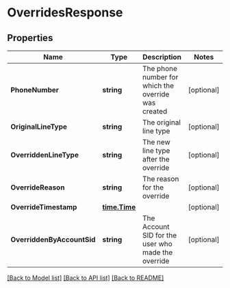 # OverridesResponse

## Properties

Name | Type | Description | Notes
------------ | ------------- | ------------- | -------------
**PhoneNumber** | **string** | The phone number for which the override was created |[optional] 
**OriginalLineType** | **string** | The original line type |[optional] 
**OverriddenLineType** | **string** | The new line type after the override |[optional] 
**OverrideReason** | **string** | The reason for the override |[optional] 
**OverrideTimestamp** | [**time.Time**](time.Time.md) |  |[optional] 
**OverriddenByAccountSid** | **string** | The Account SID for the user who made the override |[optional] 

[[Back to Model list]](../README.md#documentation-for-models) [[Back to API list]](../README.md#documentation-for-api-endpoints) [[Back to README]](../README.md)


